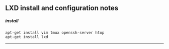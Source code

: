 
## LXD install and configuration notes

##### install
```
apt-get install vim tmux openssh-server htop
apt-get install lxd
```

---
